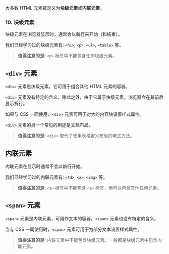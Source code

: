 大多数 HTML 元素被定义为**块级元素**或**内联元素**。

### 10. 块级元素

块级元素在浏览器显示时，通常会以新行来开始（和结束）。

我们已经学习过的块级元素有: `<h1>`, `<p>`, `<ul>`, `<table>` 等。

> **值得注意的是:** `<p>` 标签中不能包含任何块级元素。

## `<div>` 元素

`<div>` 元素是块级元素，它可用于组合其他 HTML 元素的容器。

`<div>` 元素没有特定的含义。除此之外，由于它属于块级元素，浏览器会在其前后显示折行。

如果与 CSS 一同使用，`<div>` 元素可用于对大的内容块设置样式属性。

`<div>` 元素的另一个常见的用途是文档布局。

> **值得注意的是:** `<div>` 取代了使用表格定义布局的老式方法。

## 内联元素

内联元素在显示时通常不会以新行开始。

我们已经学习过的内联元素有: `<td>`, `<a>`, `<img>` 等。

> **值得注意的是:** `<a>` 标签中不能包含 `<a>` 标签，但可以包含其他任何元素。

## `<span>` 元素

`<span>` 元素是内联元素，可用作文本的容器。`<span>` 元素也没有特定的含义。

当与 CSS 一同使用时，`<span>` 元素可用于为部分文本设置样式属性。> **值得注意的是:** 内联元素中不能包含块级元素。一般都是块级元素中包含内联元素。